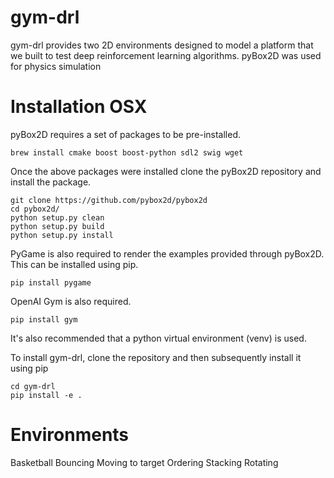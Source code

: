 # gym-drl
gym-drl provides two 2D environments designed to model a platform that we built to test deep reinforcement learning algorithms. pyBox2D was used for physics simulation

# Installation OSX
pyBox2D requires a set of packages to be pre-installed.
```
brew install cmake boost boost-python sdl2 swig wget
```

Once the above packages were installed clone the pyBox2D repository and install the package.
```
git clone https://github.com/pybox2d/pybox2d
cd pybox2d/
python setup.py clean
python setup.py build
python setup.py install
```

PyGame is also required to render the examples provided through pyBox2D. This can be installed using pip.
```
pip install pygame
```

OpenAI Gym is also required.
```
pip install gym
```

It's also recommended that a python virtual environment (venv) is used.

To install gym-drl, clone the repository and then subsequently install it using pip
```
cd gym-drl
pip install -e .
```

# Environments

Basketball
Bouncing
Moving to target
Ordering
Stacking
Rotating

